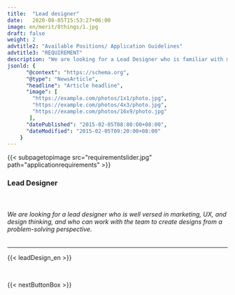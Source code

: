 ```yaml
---
title:  "Lead designer"
date:   2020-08-05T15:53:27+06:00
image: en/merit/8things/1.jpg
draft: false
weight: 2
advtitle2: "Available Positions/ Application Guidelines"
advtitle3: "REQUIREMENT"
description: "We are looking for a Lead Designer who is familiar with marketing, UX, and design thinking, and can work with the team to create designs from a problem-solving perspective."
jsonld: {
      "@context": "https://schema.org",
      "@type": "NewsArticle",
      "headline": "Article headline",
      "image": [
        "https://example.com/photos/1x1/photo.jpg",
        "https://example.com/photos/4x3/photo.jpg",
        "https://example.com/photos/16x9/photo.jpg"
       ],
      "datePublished": "2015-02-05T08:00:00+08:00",
      "dateModified": "2015-02-05T09:20:00+08:00"
    }
---
```

{{< subpagetopimage src="requirementslider.jpg" path="applicationrequirements" >}}
### **Lead Designer**
&nbsp;
###### We are looking for a lead designer who is well versed in marketing, UX, and design thinking, and who can work with the team to create designs from a problem-solving perspective.
---
<!-- path of this shortcode:= themes/navigator-hugo/layouts/shortcodes/leadDesign_en.html -->
{{< leadDesign_en >}}

&nbsp;

{{< nextButtonBox >}}

